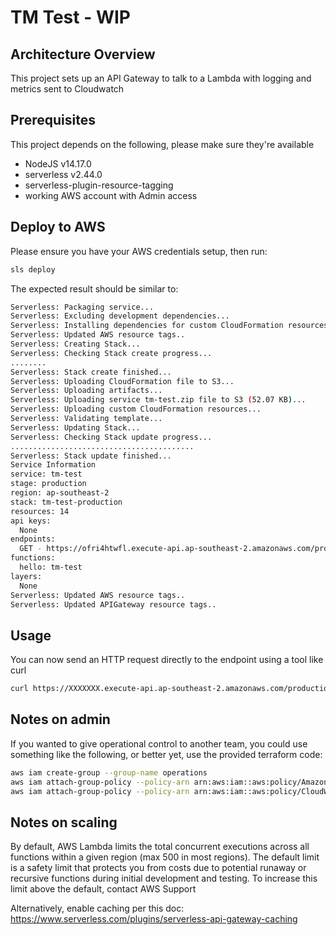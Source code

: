 # TM Test - WIP

## Architecture Overview

This project sets up an API Gateway to talk to a Lambda with logging and metrics sent to Cloudwatch

## Prerequisites

This project depends on the following, please make sure they're available

* NodeJS v14.17.0
* serverless v2.44.0
* serverless-plugin-resource-tagging
* working AWS account with Admin access

## Deploy to AWS

Please ensure you have your AWS credentials setup, then run:
````bash
sls deploy
````

The expected result should be similar to:

```bash
Serverless: Packaging service...
Serverless: Excluding development dependencies...
Serverless: Installing dependencies for custom CloudFormation resources...
Serverless: Updated AWS resource tags..
Serverless: Creating Stack...
Serverless: Checking Stack create progress...
........
Serverless: Stack create finished...
Serverless: Uploading CloudFormation file to S3...
Serverless: Uploading artifacts...
Serverless: Uploading service tm-test.zip file to S3 (52.07 KB)...
Serverless: Uploading custom CloudFormation resources...
Serverless: Validating template...
Serverless: Updating Stack...
Serverless: Checking Stack update progress...
.........................................
Serverless: Stack update finished...
Service Information
service: tm-test
stage: production
region: ap-southeast-2
stack: tm-test-production
resources: 14
api keys:
  None
endpoints:
  GET - https://ofri4htwfl.execute-api.ap-southeast-2.amazonaws.com/production/
functions:
  hello: tm-test
layers:
  None
Serverless: Updated AWS resource tags..
Serverless: Updated APIGateway resource tags..
````
## Usage

You can now send an HTTP request directly to the endpoint using a tool like curl

```bash
curl https://XXXXXXX.execute-api.ap-southeast-2.amazonaws.com/production
```
## Notes on admin
If you wanted to give operational control to another team, you could use something like the following, or better yet, use the provided terraform code:

````bash
aws iam create-group --group-name operations
aws iam attach-group-policy --policy-arn arn:aws:iam::aws:policy/AmazonAPIGatewayAdministrator --group-name operations
aws iam attach-group-policy --policy-arn arn:aws:iam::aws:policy/CloudWatchReadOnlyAccess --group-name operations
````

## Notes on scaling

By default, AWS Lambda limits the total concurrent executions across all functions within a given region (max 500 in most regions). The default limit is a safety limit that protects you from costs due to potential runaway or recursive functions during initial development and testing. To increase this limit above the default, contact AWS Support

Alternatively, enable caching per this doc: https://www.serverless.com/plugins/serverless-api-gateway-caching

